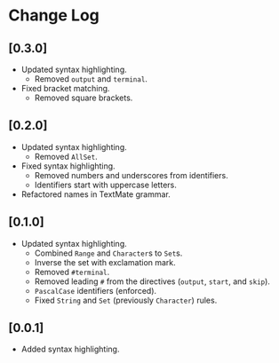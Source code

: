 # Change Log

## [0.3.0]

- Updated syntax highlighting.
  - Removed `output` and `terminal`.
- Fixed bracket matching.
  - Removed square brackets.

## [0.2.0]

- Updated syntax highlighting.
  - Removed `AllSet`.
- Fixed syntax highlighting.
  - Removed numbers and underscores from identifiers.
  - Identifiers start with uppercase letters.
- Refactored names in TextMate grammar.

## [0.1.0]

- Updated syntax highlighting.
  - Combined `Range` and `Character`s to `Set`s.
  - Inverse the set with exclamation mark.
  - Removed `#terminal`.
  - Removed leading `#` from the directives (`output`, `start`, and `skip`).
  - `PascalCase` identifiers (enforced).
  - Fixed `String` and `Set` (previously `Character`) rules.

## [0.0.1]

- Added syntax highlighting.

